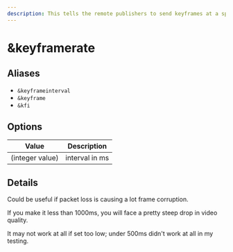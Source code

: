 ```yaml
---
description: This tells the remote publishers to send keyframes at a specified rate
---
```


# \&keyframerate

## Aliases

* `&keyframeinterval`
* `&keyframe`
* `&kfi`

## Options

| Value           | Description    |
| --------------- | -------------- |
| (integer value) | interval in ms |

## Details

Could be useful if packet loss is causing a lot frame corruption.

If you make it less than 1000ms, you will face a pretty steep drop in video quality.

It may not work at all if set too low; under 500ms didn't work at all in my testing.
